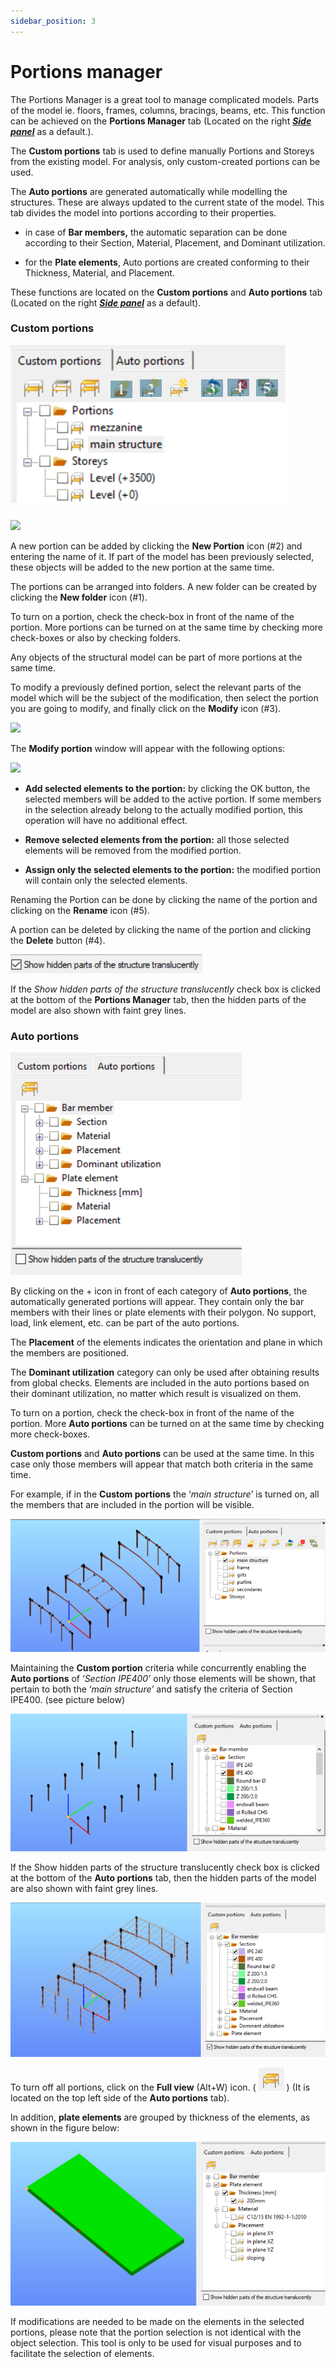 ```yaml
---
sidebar_position: 3
---
```

# Portions manager


The Portions Manager is a great tool to manage complicated models. Parts of the model ie. floors, frames, columns, bracings, beams, etc. This function can be achieved on the **Portions Manager** tab (Located on the right **_[Side panel](../1_0_general-description/1_2_the-main-window.md#side-panel)_** as a default.).


The **Custom portions** tab is used to define manually Portions and Storeys from the existing model. For analysis, only custom-created portions can be used.

The **Auto portions** are generated automatically while modelling the structures. These are always updated to the current state of the model. This tab divides the model into portions according to their properties.

- in case of **Bar members,** the automatic separation can be done according to their Section, Material, Placement, and Dominant utilization.

- for the **Plate elements**, Auto portions are created conforming to their Thickness, Material, and Placement.


These functions are located on the **Custom portions** and **Auto portions** tab (Located on the right [**_Side panel_**](../1_0_general-description/1_2_the-main-window.md#side-panel) as a default).

### **Custom portions**

![alt text](<img/custom portion cs17.png>)

[![](https://Consteelsoftware.com/wp-content/uploads/2021/04/4-4-portions-1.png)](./img/wp-content-uploads-2021-04-4-4-portions-1.png)


A new portion can be added by clicking the **New Portion** icon (#2) and entering the name of it. If part of the model has been previously selected, these objects will be added to the new portion at the same time.


The portions can be arranged into folders. A new folder can be created by clicking the **New folder** icon (#1).


To turn on a portion, check the check-box in front of the name of the portion. More portions can be turned on at the same time by checking more check-boxes or also by checking folders.


Any objects of the structural model can be part of more portions at the same time.


To modify a previously defined portion, select the relevant parts of the model which will be the subject of the modification, then select the portion you are going to modify, and finally click on the **Modify** icon (#3).


[![](https://Consteelsoftware.com/wp-content/uploads/2021/04/4-4-portions-3.png)](./img/wp-content-uploads-2021-04-4-4-portions-3.png)


The **Modify portion** window will appear with the following options:


[![](https://Consteelsoftware.com/wp-content/uploads/2021/04/4-4-portions-4.png)](./img/wp-content-uploads-2021-04-4-4-portions-4.png)

- **Add selected elements to the portion:** by clicking the OK button, the selected members will be added to the active portion. If some members in the selection already belong to the actually modified portion, this operation will have no additional effect.

- **Remove selected elements from the portion:** all those selected elements will be removed from the modified portion.

- **Assign only the selected elements to the portion:** the modified portion will contain only the selected elements.


Renaming the Portion can be done by clicking the name of the portion and clicking on the **Rename** icon (#5).


A portion can be deleted by clicking the name of the portion and clicking the **Delete** button (#4).

![alt text](img/showhidden.png)

If the _Show hidden parts of the structure translucently_ check box is clicked at the bottom of the **Portions Manager** tab, then the hidden parts of the model are also shown with faint grey lines.

### **Auto portions**

![](./img/wp-content-uploads-2024-01-Auto-Portions-and-Custom-portions.png)


By clicking on the + icon in front of each category of **Auto portions**, the automatically generated portions will appear. They contain only the bar members with their lines or plate elements with their polygon. No support, load, link element, etc. can be part of the auto portions.


The **Placement** of the elements indicates the orientation and plane in which the members are positioned.


The **Dominant utilization** category can only be used after obtaining results from global checks. Elements are included in the auto portions based on their dominant utilization, no matter which result is visualized on them.


To turn on a portion, check the check-box in front of the name of the portion. More **Auto portions** can be turned on at the same time by checking more check-boxes.


**Custom portions** and **Auto portions** can be used at the same time. In this case only those members will appear that match both criteria in the same time.


For example, if in the **Custom portions** the ‘_main structure_’ is turned on, all the members that are included in the portion will be visible.


![](./img/wp-content-uploads-2024-01-Custom-portions-example.png)


Maintaining the **Custom portion** criteria while concurrently enabling the **Auto portions** of ‘_Section IPE400’_ only those elements will be shown, that pertain to both the ‘_main structure’_ and satisfy the criteria of Section IPE400. (see picture below)


![](./img/wp-content-uploads-2024-01-Auto-portions-example.png)


If the Show hidden parts of the structure translucently check box is clicked at the bottom of the **Auto portions** tab, then the hidden parts of the model are also shown with faint grey lines.


![](./img/wp-content-uploads-2024-01-Auto-Portions-category.png)


To turn off all portions, click on the **Full view** (Alt+W) icon. ( ![](./img/wp-content-uploads-2024-01-Auto-Portions-Full-view-tab.png) ) (It is located on the top left side of the **Auto portions** tab).


In addition, **plate elements** are grouped by thickness of the elements, as shown in the figure below:


![](./img/wp-content-uploads-2024-01-Auto-Portions-Plate-element.png)


If modifications are needed to be made on the elements in the selected portions, please note that the portion selection is not identical with the object selection. This tool is only to be used for visual purposes and to facilitate the selection of elements.

